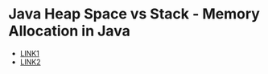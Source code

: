 # Java Heap Space vs Stack - Memory Allocation in Java

- [LINK1](https://www.digitalocean.com/community/tutorials/java-heap-space-vs-stack-memory)
- [LINK2](https://www.scaler.com/topics/java/heap-memory-and-stack-memory-in-java/)